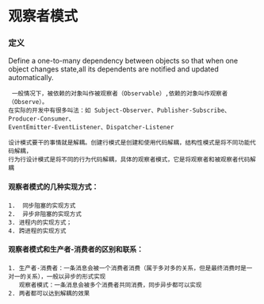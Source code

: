# 观察者模式
### 定义
Define a one-to-many dependency between objects so that when one object
changes state,all its dependents are notified and updated automatically.
````
 一般情况下，被依赖的对象叫作被观察者（Observable）,依赖的对象叫作观察者（Observe）。
在实际的开发中有很多叫法：如 Subject-Observer、Publisher-Subscribe、Producer-Consumer、
EventEmitter-EventListener、Dispatcher-Listener
````

````
设计模式要干的事情就是解耦。创建行模式是创建和使用代码解耦，结构性模式是将不同功能代码解耦，
行为行设计模式是将不同的行为代码解耦，具体的观察者模式，它是将观察者和被观察者代码解耦
````

#### 观察者模式的几种实现方式：
    1.  同步阻塞的实现方式
    2.  异步非阻塞的实现方式
    3. 进程内的实现方式；
    4. 跨进程的实现方式
    
#### 观察者模式和生产者-消费者的区别和联系：
    1. 生产者-消费者：一条消息会被一个消费者消费（属于多对多的关系，但是最终消费时是一对一的关系），一般以异步的形式实现
       观察者模式：一条消息会被多个消费者共同消费，同步异步都可以实现
    2. 两者都可以达到解耦的效果